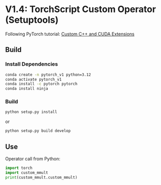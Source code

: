 # V1.4: TorchScript Custom Operator (Setuptools)

Following PyTorch tutorial: [Custom C++ and CUDA Extensions](https://pytorch.org/tutorials/advanced/cpp_extension.html#custom-c-and-cuda-extensions)

## Build
### Install Dependencies
```bash
conda create -n pytorch_v1 python=3.12
conda activate pytorch_v1
conda install -c pytorch pytorch
conda install ninja
```

### Build
```bash
python setup.py install
```

or

```bash
python setup.py build develop
```

## Use
Operator call from Python:

```python
import torch
import custom_mmult
print(custom_mmult.custom_mmult)
```


